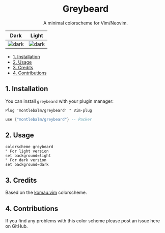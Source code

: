 <h1 align="center">
    Greybeard
</h1>

<p align="center">
    A minimal colorscheme for Vim/Neovim.
</p>

| Dark                                                                                                                                    | Light                                                                                                                                    |
| --------------------------------------------------------------------------------------------------------------------------------------- | ---------------------------------------------------------------------------------------------------------------------------------------- |
| <img src="https://raw.githubusercontent.com/ntk148v/komau.vim/master/screenshots/golang-dark.png" alt="dark" style="border-radius:1%"/> | <img src="https://raw.githubusercontent.com/ntk148v/komau.vim/master/screenshots/golang-light.png" alt="dark" style="border-radius:1%"/> |

- [1. Installation](#1-installation)
- [2. Usage](#2-usage)
- [3. Credits](#3-credits)
- [4. Contributions](#4-contributions)

## 1. Installation

You can install `greybeard` with your plugin manager:

```vim
Plug 'montlebalm/greybeard' " Vim-plug
```

```lua
use {"montlebalm/greybeard"} -- Packer
```

## 2. Usage

```vim
colorscheme greybeard
" For light version
set background=light
" For dark version
set background=dark
```

## 3. Credits

Based on the [komau.vim](https://github.com/ntk148v/komau.vim) colorscheme.

## 4. Contributions

If you find any problems with this color scheme please post an issue here on GitHub.
